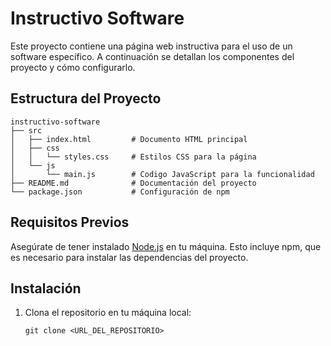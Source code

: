 # Instructivo Software

Este proyecto contiene una página web instructiva para el uso de un software específico. A continuación se detallan los componentes del proyecto y cómo configurarlo.

## Estructura del Proyecto

```
instructivo-software
├── src
│   ├── index.html         # Documento HTML principal
│   ├── css
│   │   └── styles.css     # Estilos CSS para la página
│   └── js
│       └── main.js        # Codigo JavaScript para la funcionalidad
├── README.md              # Documentación del proyecto
└── package.json           # Configuración de npm
```

## Requisitos Previos

Asegúrate de tener instalado [Node.js](https://nodejs.org/) en tu máquina. Esto incluye npm, que es necesario para instalar las dependencias del proyecto.

## Instalación

1. Clona el repositorio en tu máquina local:
   ```
   git clone <URL_DEL_REPOSITORIO>
   ```
